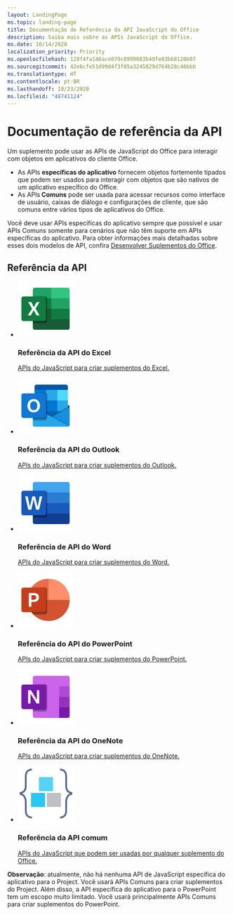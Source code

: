 ```yaml
---
layout: LandingPage
ms.topic: landing-page
title: Documentação de Referência da API JavaScript do Office
description: Saiba mais sobre as APIs JavaScript do Office.
ms.date: 10/14/2020
localization_priority: Priority
ms.openlocfilehash: 128f4fa146ace079c8999083b49fe83b68120b07
ms.sourcegitcommit: 42e6cfe51d99d4f3f05a3245829d764b28c46bbb
ms.translationtype: HT
ms.contentlocale: pt-BR
ms.lasthandoff: 10/23/2020
ms.locfileid: "48741124"
---
```

# <a name="api-reference-documentation"></a>Documentação de referência da API

Um suplemento pode usar as APIs de JavaScript do Office para interagir com objetos em aplicativos do cliente Office. 

<ul>
    <li>As APIs <b>específicas do aplicativo</b> fornecem objetos fortemente tipados que podem ser usados para interagir com objetos que são nativos de um aplicativo específico do Office.</li>
    <li>As APIs<b> Comuns</b> pode ser usada para acessar recursos como interface de usuário, caixas de diálogo e configurações de cliente, que são comuns entre vários tipos de aplicativos do Office.</li>
</ul>

Você deve usar APIs específicas do aplicativo sempre que possível e usar APIs Comuns somente para cenários que não têm suporte em APIs específicas do aplicativo. Para obter informações mais detalhadas sobre esses dois modelos de API, confira <a href="../develop/develop-overview.md#api-models">Desenvolver Suplementos do Office</a>.

<h2>Referência da API</h2>

<ul class="panelContent cardsF cols cols3">
    <li>
        <div class="cardSize">
            <div class="cardPadding">
                <div class="card">
                    <div class="cardImageOuter">
                        <div class="cardImage">
                            <a href="/javascript/api/excel"><img src="../images/index/logo-excel.svg" alt="Excel API reference docs" /></a>
                        </div>
                    </div>
                    <div class="cardText">
                        <h3>Referência da API do Excel</h3>
                        <p><a href="/javascript/api/excel"> APIs do JavaScript para criar suplementos do Excel.</a></p>
                    </div>
                </div>
            </div>
        </div>
    </li>
    <li>
        <div class="cardSize">
            <div class="cardPadding">
                <div class="card">
                    <div class="cardImageOuter">
                        <div class="cardImage">
                            <a href="/javascript/api/outlook"><img src="../images/index/logo-outlook.svg" alt="Outlook API reference docs" /></a>
                        </div>
                    </div>
                    <div class="cardText">
                        <h3>Referência da API do Outlook</h3>
                        <p><a href="/javascript/api/outlook"> APIs do JavaScript para criar suplementos do Outlook.</a></p>
                    </div>
                </div>
            </div>
        </div>
    </li>
    <li>
        <div class="cardSize">
            <div class="cardPadding">
                <div class="card">
                    <div class="cardImageOuter">
                        <div class="cardImage">
                            <a href="/javascript/api/word"><img src="../images/index/logo-word.svg" alt="Word API reference docs" /></a>
                        </div>
                    </div>
                    <div class="cardText">
                        <h3>Referência de API do Word</h3>
                        <p><a href="/javascript/api/word"> APIs do JavaScript para criar suplementos do Word.</a></p>
                    </div>
                </div>
            </div>
        </div>
    </li>
    <li>
        <div class="cardSize">
            <div class="cardPadding">
                <div class="card">
                    <div class="cardImageOuter">
                        <div class="cardImage">
                            <a href="/javascript/api/powerpoint"><img src="../images/index/logo-powerpoint.svg" alt="PowerPoint API reference docs" /></a>
                        </div>
                    </div>
                    <div class="cardText">
                        <h3>Referência do API do PowerPoint</h3>
                        <p><a href="/javascript/api/powerpoint"> APIs do JavaScript para criar suplementos do PowerPoint.</a></p>
                    </div>
                </div>
            </div>
        </div>
    </li>
    <li>
        <div class="cardSize">
            <div class="cardPadding">
                <div class="card">
                    <div class="cardImageOuter">
                        <div class="cardImage">
                            <a href="/javascript/api/onenote"><img src="../images/index/logo-onenote.svg" alt="OneNote API reference docs" /></a>
                        </div>
                    </div>
                    <div class="cardText">
                        <h3>Referência da API do OneNote</h3>
                        <p><a href="/javascript/api/onenote"> APIs do JavaScript para criar suplementos do OneNote.</a></p>
                    </div>
                </div>
            </div>
        </div>
    </li>
    <li>
        <div class="cardSize">
            <div class="cardPadding">
                <div class="card">
                    <div class="cardImageOuter">
                        <div class="cardImage">
                            <a href="/javascript/api/office"><img src="../images/index-landing-page/i_code-blocks.svg" alt="reference docs" /></a>
                        </div>
                    </div>
                    <div class="cardText">
                        <h3>Referência da API comum</h3>
                        <p><a href="/javascript/api/office">APIs do JavaScript que podem ser usadas por qualquer suplemento do Office.</a></p>
                    </div>
                </div>
            </div>
        </div>
    </li>
</ul>

<b>Observação</b>: atualmente, não há nenhuma API de JavaScript específica do aplicativo para o Project. Você usará APIs Comuns para criar suplementos do Project. Além disso, a API específica do aplicativo para o PowerPoint tem um escopo muito limitado. Você usará principalmente APIs Comuns para criar suplementos do PowerPoint.
